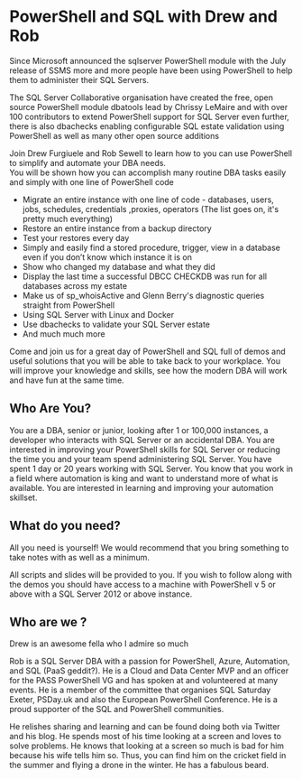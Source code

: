 # PowerShell and SQL with Drew and Rob
 
Since Microsoft announced the sqlserver PowerShell module with the July release of SSMS more and more people have been using PowerShell to help them to administer their SQL Servers.  

The SQL Server Collaborative organisation have created the free, open source PowerShell module dbatools lead by Chrissy LeMaire and with over 100 contributors to extend PowerShell support for SQL Server even further, there is also dbachecks enabling configurable SQL estate validation using PowerShell as well as many other open source additions  

Join Drew Furgiuele and Rob Sewell to learn how to you can use PowerShell to simplify and automate your DBA needs.  
You will be shown how you can accomplish many routine DBA tasks easily and simply with one line of PowerShell code
* Migrate an entire instance with one line of code - databases, users, jobs, schedules, credentials ,proxies, operators (The list goes on, it's pretty much everything)
* Restore an entire instance from a backup directory
* Test your restores every day
* Simply and easily find a stored procedure, trigger, view in a database even if you don’t know which instance it is on
* Show who changed my database and what they did
* Display the last time a successful DBCC CHECKDB was run for all databases across my estate
* Make us of sp_whoisActive and Glenn Berry's diagnostic queries straight from PowerShell
* Using SQL Server with Linux and Docker
* Use dbachecks to validate your SQL Server estate
* And much much more  

Come and join us for a great day of PowerShell and SQL full of demos and useful solutions that you will be able to take back to your workplace. You will improve your knowledge and skills, see how the modern DBA will work and have fun at the same time.  

## Who Are You?

You are a DBA, senior or junior, looking after 1 or 100,000 instances, a developer who interacts with SQL Server or an accidental DBA.
You are interested in improving your PowerShell skills for SQL Server or reducing the time you and your team spend administering SQL Server.
You have spent 1 day or 20 years working with SQL Server.
You know that you work in a field where automation is king and want to understand more of what is available.
You are interested in learning and improving your automation skillset.  

## What do you need?

All you need is yourself! We would recommend that you bring something to take notes with as well as a minimum. 

All scripts and slides will be provided to you. If you wish to follow along with the demos you should have access to a machine with PowerShell v 5 or above with a SQL Server 2012  or above instance.  

## Who are we ?

Drew is an awesome fella  who I admire so much  

Rob is a SQL Server DBA with a passion for PowerShell, Azure, Automation, and SQL (PaaS geddit?). He is a Cloud and Data Center MVP and an officer for the PASS PowerShell VG and has spoken at and volunteered at many events. He is a member of the committee that organises SQL Saturday Exeter, PSDay.uk and also the European PowerShell Conference. He is a proud supporter of the SQL and PowerShell communities.  

He relishes sharing and learning and can be found doing both via Twitter and his blog. He spends most of his time looking at a screen and loves to solve problems. He knows that looking at a screen so much is bad for him because his wife tells him so. Thus, you can find him on the cricket field in the summer and flying a drone in the winter.
He has a fabulous beard.
